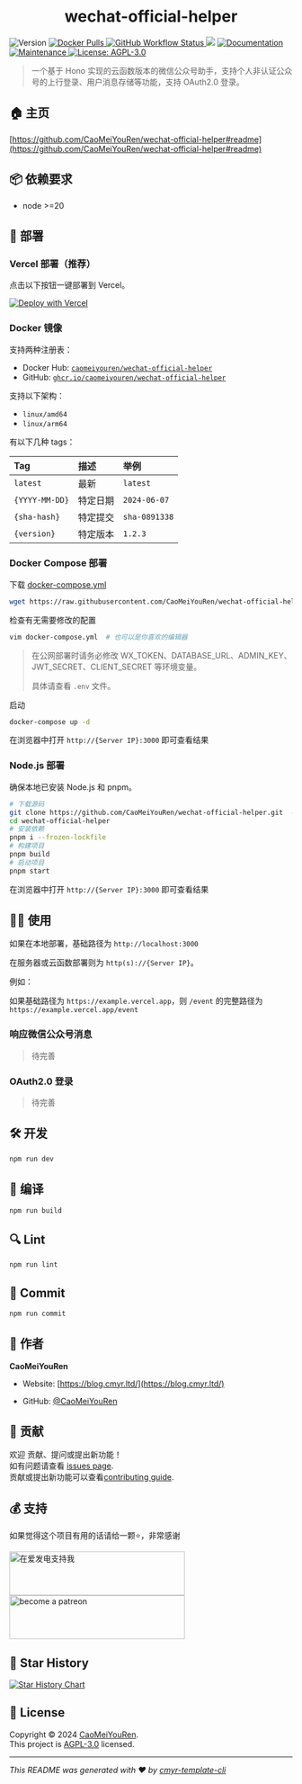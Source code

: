 <h1 align="center">wechat-official-helper </h1>
<p>
  <img alt="Version" src="https://img.shields.io/github/package-json/v/CaoMeiYouRen/wechat-official-helper.svg" />
  <a href="https://hub.docker.com/r/caomeiyouren/wechat-official-helper" target="_blank">
    <img alt="Docker Pulls" src="https://img.shields.io/docker/pulls/caomeiyouren/wechat-official-helper">
  </a>
  <a href="https://github.com/CaoMeiYouRen/wechat-official-helper/actions?query=workflow%3ARelease" target="_blank">
    <img alt="GitHub Workflow Status" src="https://img.shields.io/github/actions/workflow/status/CaoMeiYouRen/wechat-official-helper/release.yml?branch=master">
  </a>
  <img src="https://img.shields.io/badge/node-%3E%3D16-blue.svg" />
  <a href="https://github.com/CaoMeiYouRen/wechat-official-helper#readme" target="_blank">
    <img alt="Documentation" src="https://img.shields.io/badge/documentation-yes-brightgreen.svg" />
  </a>
  <a href="https://github.com/CaoMeiYouRen/wechat-official-helper/graphs/commit-activity" target="_blank">
    <img alt="Maintenance" src="https://img.shields.io/badge/Maintained%3F-yes-green.svg" />
  </a>
  <a href="https://github.com/CaoMeiYouRen/wechat-official-helper/blob/master/LICENSE" target="_blank">
    <img alt="License: AGPL-3.0" src="https://img.shields.io/github/license/CaoMeiYouRen/wechat-official-helper?color=yellow" />
  </a>
</p>


> 一个基于 Hono 实现的云函数版本的微信公众号助手，支持个人非认证公众号的上行登录、用户消息存储等功能，支持 OAuth2.0 登录。

## 🏠 主页

[https://github.com/CaoMeiYouRen/wechat-official-helper#readme](https://github.com/CaoMeiYouRen/wechat-official-helper#readme)


## 📦 依赖要求


- node >=20

## 🚀 部署

### Vercel 部署（推荐）

点击以下按钮一键部署到 Vercel。

[![Deploy with Vercel](https://vercel.com/button)](https://vercel.com/new/clone?repository-url=https%3A%2F%2Fgithub.com%2FCaoMeiYouRen%2Fwechat-official-helper.git)

### Docker 镜像

支持两种注册表：

- Docker Hub: [`caomeiyouren/wechat-official-helper`](https://hub.docker.com/r/caomeiyouren/wechat-official-helper)
- GitHub: [`ghcr.io/caomeiyouren/wechat-official-helper`](https://github.com/CaoMeiYouRen/wechat-official-helper/pkgs/container/wechat-official-helper)

支持以下架构：

- `linux/amd64`
- `linux/arm64`

有以下几种 tags：

| Tag            | 描述     | 举例          |
| :------------- | :------- | :------------ |
| `latest`       | 最新     | `latest`      |
| `{YYYY-MM-DD}` | 特定日期 | `2024-06-07`  |
| `{sha-hash}`   | 特定提交 | `sha-0891338` |
| `{version}`    | 特定版本 | `1.2.3`       |

### Docker Compose 部署

下载 [docker-compose.yml](https://github.com/CaoMeiYouRen/wechat-official-helper/blob/master/docker-compose.yml)

```sh
wget https://raw.githubusercontent.com/CaoMeiYouRen/wechat-official-helper/refs/heads/master/docker-compose.yml
```

检查有无需要修改的配置

```sh
vim docker-compose.yml  # 也可以是你喜欢的编辑器
```

> 在公网部署时请务必修改 WX_TOKEN、DATABASE_URL、ADMIN_KEY、JWT_SECRET、CLIENT_SECRET 等环境变量。
>
> 具体请查看 `.env` 文件。

启动

```sh
docker-compose up -d
```

在浏览器中打开 `http://{Server IP}:3000` 即可查看结果

### Node.js 部署

确保本地已安装 Node.js 和 pnpm。

```sh
# 下载源码
git clone https://github.com/CaoMeiYouRen/wechat-official-helper.git  --depth=1
cd wechat-official-helper
# 安装依赖
pnpm i --frozen-lockfile
# 构建项目
pnpm build
# 启动项目
pnpm start
```

在浏览器中打开 `http://{Server IP}:3000` 即可查看结果

## 👨‍💻 使用

如果在本地部署，基础路径为 `http://localhost:3000`

在服务器或云函数部署则为  `http(s)://{Server IP}`。

例如：

如果基础路径为 `https://example.vercel.app`，则 `/event` 的完整路径为 `https://example.vercel.app/event`

### 响应微信公众号消息

> 待完善

### OAuth2.0 登录

> 待完善

## 🛠️ 开发

```sh
npm run dev
```

## 🔧 编译

```sh
npm run build
```

## 🔍 Lint

```sh
npm run lint
```

## 💾 Commit

```sh
npm run commit
```


## 👤 作者


**CaoMeiYouRen**

* Website: [https://blog.cmyr.ltd/](https://blog.cmyr.ltd/)

* GitHub: [@CaoMeiYouRen](https://github.com/CaoMeiYouRen)


## 🤝 贡献

欢迎 贡献、提问或提出新功能！<br />如有问题请查看 [issues page](https://github.com/CaoMeiYouRen/wechat-official-helper/issues). <br/>贡献或提出新功能可以查看[contributing guide](https://github.com/CaoMeiYouRen/wechat-official-helper/blob/master/CONTRIBUTING.md).

## 💰 支持

如果觉得这个项目有用的话请给一颗⭐️，非常感谢

<a href="https://afdian.com/@CaoMeiYouRen">
  <img src="https://cdn.jsdelivr.net/gh/CaoMeiYouRen/image-hosting-01@master/images/202306192324870.png" width="312px" height="78px" alt="在爱发电支持我">
</a>

<a href="https://patreon.com/CaoMeiYouRen">
    <img src="https://cdn.jsdelivr.net/gh/CaoMeiYouRen/image-hosting-01@master/images/202306142054108.svg" width="312px" height="78px" alt="become a patreon"/>
</a>

## 🌟 Star History

[![Star History Chart](https://api.star-history.com/svg?repos=CaoMeiYouRen/wechat-official-helper&type=Date)](https://star-history.com/#CaoMeiYouRen/wechat-official-helper&Date)

## 📝 License

Copyright © 2024 [CaoMeiYouRen](https://github.com/CaoMeiYouRen).<br />
This project is [AGPL-3.0](https://github.com/CaoMeiYouRen/wechat-official-helper/blob/master/LICENSE) licensed.

***
_This README was generated with ❤️ by [cmyr-template-cli](https://github.com/CaoMeiYouRen/cmyr-template-cli)_
